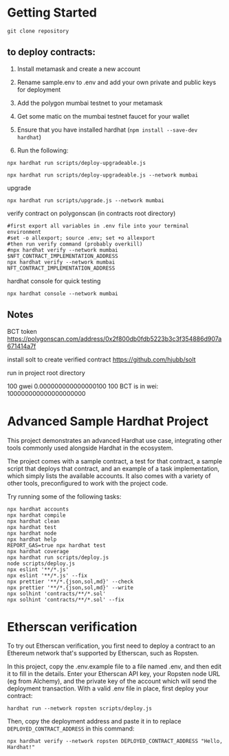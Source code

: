 # Getting Started
```
git clone repository
```


## to deploy contracts:

1. Install metamask and create a new account

2. Rename sample.env to .env and add your own private and public keys for deployment

3. Add the polygon mumbai testnet to your metamask

4. Get some matic on the mumbai testnet faucet for your wallet

5. Ensure that you have installed hardhat (`npm install --save-dev hardhat`)

6. Run the following:

```
npx hardhat run scripts/deploy-upgradeable.js
```

```
npx hardhat run scripts/deploy-upgradeable.js --network mumbai
```
upgrade
```
npx hardhat run scripts/upgrade.js --network mumbai
```

verify contract on polygonscan (in contracts root directory)
```
#first export all variables in .env file into your terminal environment
#set -o allexport; source .env; set +o allexport 
#then run verify command (probably overkill)
#npx hardhat verify --network mumbai $NFT_CONTRACT_IMPLEMENTATION_ADDRESS 
npx hardhat verify --network mumbai NFT_CONTRACT_IMPLEMENTATION_ADDRESS 

```

hardhat console for quick testing
```
npx hardhat console --network mumbai
```

## Notes

BCT token
https://polygonscan.com/address/0x2f800db0fdb5223b3c3f354886d907a671414a7f

install solt to create verified contract 
https://github.com/hjubb/solt

run in project root directory 


100 gwei
0.000000000000000100
100 BCT is in wei:
100000000000000000000


# Advanced Sample Hardhat Project

This project demonstrates an advanced Hardhat use case, integrating other tools commonly used alongside Hardhat in the ecosystem.

The project comes with a sample contract, a test for that contract, a sample script that deploys that contract, and an example of a task implementation, which simply lists the available accounts. It also comes with a variety of other tools, preconfigured to work with the project code.

Try running some of the following tasks:

```shell
npx hardhat accounts
npx hardhat compile
npx hardhat clean
npx hardhat test
npx hardhat node
npx hardhat help
REPORT_GAS=true npx hardhat test
npx hardhat coverage
npx hardhat run scripts/deploy.js
node scripts/deploy.js
npx eslint '**/*.js'
npx eslint '**/*.js' --fix
npx prettier '**/*.{json,sol,md}' --check
npx prettier '**/*.{json,sol,md}' --write
npx solhint 'contracts/**/*.sol'
npx solhint 'contracts/**/*.sol' --fix
```

# Etherscan verification

To try out Etherscan verification, you first need to deploy a contract to an Ethereum network that's supported by Etherscan, such as Ropsten.

In this project, copy the .env.example file to a file named .env, and then edit it to fill in the details. Enter your Etherscan API key, your Ropsten node URL (eg from Alchemy), and the private key of the account which will send the deployment transaction. With a valid .env file in place, first deploy your contract:

```shell
hardhat run --network ropsten scripts/deploy.js
```

Then, copy the deployment address and paste it in to replace `DEPLOYED_CONTRACT_ADDRESS` in this command:

```shell
npx hardhat verify --network ropsten DEPLOYED_CONTRACT_ADDRESS "Hello, Hardhat!"
```
